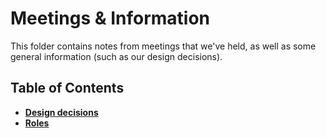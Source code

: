 # Meetings & Information

This folder contains notes from meetings that we've held, as well as some general information (such as our design decisions).

## Table of Contents

- [**Design decisions**](decisions.md)
- [**Roles**](roles.md)
